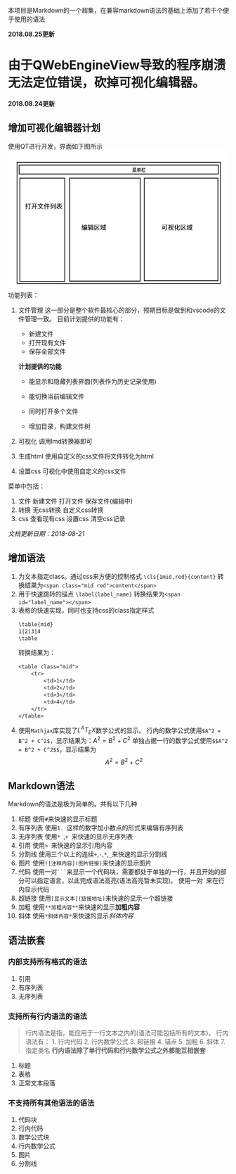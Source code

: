 本项目是Markdown的一个超集，在兼容markdown语法的基础上添加了若干个便于使用的语法

**2018.08.25更新**
# 由于QWebEngineView导致的程序崩溃无法定位错误，砍掉可视化编辑器。

**2018.08.24更新**
## 增加可视化编辑器计划
使用QT进行开发，界面如下图所示
![](./images/mainwindow.png)
功能列表：
1. 文件管理
	这一部分是整个软件最核心的部分，预期目标是做到和vscode的文件管理一致。
	目前计划提供的功能有：
	* 新建文件
	* 打开现有文件
	* 保存全部文件
	
	**计划提供的功能**
	* 能显示和隐藏列表界面(列表作为历史记录使用)
	* 能切换当前编辑文件
	
	* 同时打开多个文件
	* 增加目录，构建文件树
	
2. 可视化
	调用lmd转换器即可
3. 生成html
	使用自定义的css文件将文件转化为html
4. 设置css
	可视化中使用自定义的css文件

菜单中包括：
1. 文件
	新建文件
	打开文件
	保存文件(编辑中)
2. 转换
	无css转换
	自定义css转换
3. css
	查看现有css
	设置css
	清空css记录




*文档更新日期：2018-08-21*

## 增加语法
1. 为文本指定class。通过css来方便的控制格式
	`\cls{1mid,red}{content}`
	转换结果为`<span class="mid red">content</span>`
2. 用于快速跳转的锚点
	`\label{label_name}`
	转换结果为`<span id="label_name"></span>`
3. 表格的快速实现，同时也支持css的class指定样式
	```
	\table{mid}
	1|2|3|4
	\table
	```
	转换结果为：
	```
	<table class="mid">
		<tr>
			<td>1</td>
			<td>2</td>
			<td>3</td>
			<td>4</td>
		</tr>
	</table>
	```
4. 使用`Mathjax`库实现了$L^AT_EX$数学公式的显示。
	行内的数学公式使用`$A^2 = B^2 + C^2$`，显示结果为：$A^2 = B^2 + C^2$
	单独占据一行的数学公式使用`$$A^2 = B^2 + C^2$$`，显示结果为
	$$A^2 = B^2 + C^2$$


## Markdown语法
Markdown的语法是极为简单的。共有以下几种
1. 标题
	使用`#`来快速的显示标题
2. 有序列表
	使用`1. `这样的数字加小数点的形式来编辑有序列表
3. 无序列表
	使用`* `,`+ `来快速的显示无序列表
4. 引用
	使用`> `来快速的显示引用内容
5. 分割线
	使用三个以上的连续`+`,`-`,`*`,`_`来快速的显示分割线
6. 图片
	使用`![注释内容](图片链接)`来快速的显示图片
7. 代码
	使用一对<code>```</code>来显示一个代码块，需要都处于单独的一行，并且开始的部分可以指定语言，以此完成语法高亮(语法高亮暂未实现)。
	使用一对<code>`</code>来在行内显示代码
8. 超链接
	使用`[显示文本](链接地址)`来快速的显示一个超链接
9. 加粗
	使用`**加粗内容**`来快速的显示**加粗内容**
10. 斜体
	使用`*斜体内容*`来快速的显示*斜体内容*

## 语法嵌套
### 内部支持所有格式的语法
1. 引用
2. 有序列表
3. 无序列表

### 支持所有行内语法的语法
> 行内语法是指，能应用于一行文本之内的(语法可能包括所有的文本)。
	行内语法有：
	1. 行内代码
	2. 行内数学公式
	3. 超链接
	4. 锚点
	5. 加粗
	6. 斜体
	7. 指定类名
	**行内语法除了单行代码和行内数学公式之外都能互相嵌套**

1. 标题
2. 表格
3. 正常文本段落

### 不支持所有其他语法的语法
1. 代码块
2. 行内代码
2. 数学公式块
4. 行内数学公式
5. 图片
6. 分割线





<!--
> 说明：本项目开发一款在支持Markdown基础语法的的基础上，添加若干类似于Latex的高级功能

> 2018.7.17新增语法：`\cls{clsnames}{content}`，用于对一段内容添加css样式控制。

# 功能说明
主要支持以下几种语法格式：
1. 标题  
	分别对应于HTML的1-6级标题
2. 列表  
	支持有序列表和无序列表，并且列表支持嵌套
3. 引用  
	用于引用外来文字
4. 分割线  
	起到分割的作用
5. 超链接  
	用于指定超链接来跳转到指定位置，超链接嵌套入大多数语法中
6. 图片  
	用于将图片嵌入到文档中
7. 代码  
	使用等宽字体来显示代码，保存内部格式
8. 表格  
	快速的显示出一个表格
9. 跳转  
	用于页面内下锚点，和跳转到指定锚点
10. 流程图  
	用于在文档中显示流程图
11. 控制符号  
	用于支持对内容的一系列控制  
	* 字体大小控制   
		用于控制字体大小
	* 字体颜色控制  
		控制文字前景色
	* 对齐控制  
		控制元素的对齐方式，左中右三种对齐方式
	* 背景色控制  
		控制引用，表格的背景色
	* 边框控制  
		控制表格的边框
	* 文字样式控制  
		控制文字的加粗，斜体，下划线，删除线
	* 其他控制  
		强制断行  
		打印分页

# 语法说明
本段说明语法的基本格式，对于MarkDown语法，添加一台Latex语法，Latex语法则不在添加MarkDown语法。以下MarkDown简称MD
## 标题
用于显示html中的1-6级标题
**MD语法**
> 说明：其基本格式为\#{1,6} .+?
> 此处为了便于处理，取消了标准语法中对#后缀的去除

```
# 一级标题
## 二级标题
...
###### 六级标题
```
--LaTex语法--
> 说明：其基本格式为\\t[1-6]\{.+?\} 
>> 对于所有的非跨行Latex语法，其基本格式都为\cmd{value}

```
\t1{一级标题}
\t2{二级标题}
\t3{三级标题}
...
\t6{六级标题}
```
## 列表
用于显示html中的有序列表和无序列表

### 有序列表
--MD语法--
> 说明：其基本格式为 \d+?\. .+?
> 有序列表中输入的数字编号实际上并不起作用，html会自动设置编号，只需要满足格式即可
```
1. 第一项
1. 第二项
1. 第三项
1. 第四项

```
--Latex语法--
> 说明：其基本格式为：以\bor起头，独占一行，下面的每一行都是一个独立项，以\eor结尾,or取自order的缩写
>> 对于所有的多行Latex语法，都是以\b[cmd]开始，结束于\e[cmd]，取自begin和end的首字母
```
\border
第一项
第二项
第三项
第四项
第五项
\eorder
```


### 无序列表
--MD语法--
> 格式为[\*\-\+]\. .+
> 无序列表中支持`*-+`的混合使用
```
+ 第一项
- 第二项
* 第三项

```
--Latex语法--
> 说明：其基本格式为：以\bli开始，结束于\eli，其中每一行都是一个独立项
```
\bli
第一项
第二项
第三项
\eli
```
## 引用
用于标识引用的文字
--MD语法--
> 说明：其格式为> .+
> 改善MD基础语法，将每行都需要一个>改为第一行需要，后面不需要，使用空行表示引用结束
```
> 这是引用
引用第二行
引用第三行
引用最后一行

```
--Latex语法--
> 说明：开始与\bqu，结束于\equ，其中内部内容依旧支持lmd语法
```
\bqu
引用内容
\equ
```


## 分割线
--MD语法--
> 说明，连续的三个`*-_+`以上转换为分割线
```
---
+++
***
___
```
--Latex语法--
```
\split
\spt
```
## 超链接
--MD语法--
> \[.+?\]\(.+?\)
```
[百度](http://www.baidu.com)
```
--Latex语法--
> 说明：基本格式为\link{alt}{ref}

```
\link{百度}{http://www.baidu.com}
```
## 图片
--MD语法--
> 说明：其基本格式为：![alt](ref)
```
![](图片地址)
```
--Latex语法--
> 说明：其基本格式为\img{alt}{ref}{title}
> 在基本的MD语法上添加了一个title字段，用于在图片的下方显示一个标题
```
\img{}{图片地址}{md示例图片}
```

## 代码
用于在文档中显示代码，分为单行代码和多行代码
--MD语法--
> 说明：单行代码使用``将代码包裹起来，多行代码使用` ``` ``` `将代码包裹起来，多行代码可以使用```lang来使得对特定语言进行语法高亮
```
`print("Hello")`

//```cpp
#incldue <iostream>

int
main(){
	std::cout << "Hello World!" << std::endl;
	return 0;
}
//```
```
--Latex语法--
> 单行代码使用\code{value},多行代码使用\bcode开始，结束于\ecode，使用\becode{lang}来指定高亮语言
```
\code{print("123")}

\bcode{cpp}
#incldue <iostream>

int
main(){
	std::cout << "Hello World!" << std::endl;
	return 0;
}
\ecode
```
## 表格
在MD语法的基础上添加Latex版本表格语法
--MD语法--
> 无MD表格语法

--Latex语法--
> 说明：开始于\btab{c,c,c,c}，其中c的个数就是表格的列数，结束于\etab,表中每一行使用|分割

```
\btab{c,c,c}{}
1|2|3
A|B|C
\etab
```
```
\table{c,c,c,c}{mid}
1|2|3|4
2|2|3|4
\table
```

## 跳转
由于基础MD语法中没有对锚点的支持，只能使用html标签的id属性下锚点，然后使用[]()来进行跳转
--MD语法--
> 不支持
--Latex语法--
> 说明：对于跳转，一共有两个标记，一个是锚点标记，一个是跳转标记。其中跳转标记使用超链接标记即可

> 锚点使用\lab{value}来添加一个id为value的span标签，使用\link{title}{#value}即可跳转到指定的锚点

```
跳转到这里\lab{1-1}


\link{点击跳转}{#1-1}
[点击跳转](#1-1)
```


## 控制符号
控制符号其实是一个大杂烩，所有的不能单独成段的语法都包括在这里面，有以下几种：


### 加粗
--MD语法--
> 说明: 基本格式为 [\*\+\-]{2}.+?[\*\+\-]{2}
```
**bold**
++bold++
--bold--
```
--Latex语法--
> 说明：基本格式为: \b{text}
```
\b{blod string}
```

### 斜体
--MD语法--
> 说明：基本格式为[\*\+\-].+/[\*\+\-]
```
*italy*
+italy+
-italy-
```
--Latex语法--
> 说明：基本格式为\i{text}
```
\i{italy string}
```

### 下划线
MD基础语法并不支持，使用Latex语法进行支持`
\ul{text}`
```
\ul{UnderLine String}
```

### 删除线
MD基础语法并不支持，使用Latex语法进行支持
\dl{text}
```
\dl{DeleteLine String}
```


### 强制断行
多数情况下使用回车就能断行，MD语法也不支持强制断行，属于Latex语法

--Latex语法--
> 说明：其基本格式为：`\\`
```
first line\\second line
```

### 字体大小 
> MD基础语法中不支持修改字体大小，这里使用Latex语法进行支持

--Latex语法--
> 说明：其基本格式为\fsz{sizeValue},独立一行，放置于要设置字体大小的文字段后
> 这种情况下设置的格式为一整段，如果想要修改一大段文字中的部分文字的字体大小使用行内的格式\fsz{sizeValue}{text}

```
this is a big pagraph
\fsz{25}

this is a \fsz{25}{big} text
```

### 字体颜色
MD基础语法也不支持设置文字颜色，这里使用Latex语法支持，支持的颜色详情参见`support.md`

--Latex语法--
> 说明：基本格式为：\fcl{colorValue}，独立一行，放置于要设置字体大小的文字段后，影响一整段
> 设置行内的部分字体颜色使用\fcl{colorVlaue}{text}

```
this is a red text
\fcl{red}

this is a \fcl{red}{red text}
```

### 背景色
MD语法也不支持背景色，这里添加背景色设置

--Latex语法--
> 说明：基本格式为\bcl{colorValue}，独立一行，放置于要设置背景色的语法段之后，影响一整段
> 设置行内的部分问题背景色使用\bcl{colorValue}{text}

```
black background text
\bcl{black}


\bcl{black}{black background text}
```

### 对齐方式
MD语法不支持控制元素的对齐方式，这里使用Latex语法进行支持

> 说明，使用\l,\c,\r进行控制靠左居中靠右。独立一行，放置于要控制的元素之后。默认靠左。

```
# 居中标题
\c

\img{alt}{ref}{居右图片}
\r
```


###　表格边框控制
表格的边框控制控制表格元素的边框属性，包括边框样式，边框有无，边框颜色。只能放置于表格定义后`\btab{n,c}`一行

* 边框有无\bd{t} \bd{f}  
* 边框颜色\bdcl{colorValue}  
* 边框样式\bdsty{styleValue}  
	边框样式参见`support.md` 

## 数学公式
使用`mathjax`进行支持，[github地址](https://github.com/mathjax/mathjax)
使用时在页面加上如下脚本即可
```js
<script type="text/x-mathjax-config">
    MathJax.Hub.Config({tex2jax: {inlineMath: [['$','$'], ['\\(','\\)']]}});
  </script>
  <script type="text/javascript"
    src="http://cdn.mathjax.org/mathjax/latest/MathJax.js?config=TeX-AMS-MML_HTMLorMML">
  </script>
```
**其中js脚本可以下载到本地，使用本地支持来避免脚本下载失败的问题**

# 语法嵌套使用
> 这里只说明语法支持被嵌套与何处。

## 文字
在任何一个文档中，文字都是最重要的组成部分。一个文字支持以下格式嵌套。
1. 超链接
允许将任何文字转化为超链接，除去代码中的文字之外。
2. 字体大小控制
除了在1-6级标题上和代码中的文字，都支持修改文字的大小。
3. 文字颜色控制
除了代码中的文字之外，所有的文字颜色都能够定制。


## 标题
支持与以下元素嵌套：
1. 引用
```
> 这是一段引用
# 一级标题
```

列表
引用
分割线
超链接
图片
代码
表格
跳转
流程图
控制符号
	字体大小
	字体颜色
	对齐
	背景色
	文字样式
-->